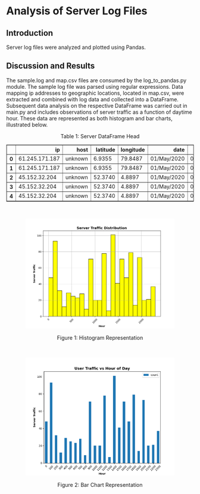 # Analysis of Server Log Files

## Introduction
Server log files were analyzed and plotted using Pandas.

## Discussion and Results
The sample.log and map.csv files are consumed by the log_to_pandas.py module. The sample log file was parsed using regular expressions. Data mapping ip addresses to geographic locations, located in map.csv, were extracted and combined with log data and collected into a DataFrame. Subsequent data analysis on the respective DataFrame was carried out in main.py and includes observations of server traffic as a function of daytime hour. These data are represented as both histogram and bar charts, illustrated below.

<p align="center">
  <div align="center">Table 1: Server DataFrame Head</div>
  <table border="1" class="dataframe">
    <thead>
      <tr style="text-align: right;">
        <th></th>
        <th>ip</th>
        <th>host</th>
        <th>latitude</th>
        <th>longitude</th>
        <th>date</th>
        <th>time</th>
        <th>timezone</th>
      </tr>
    </thead>
    <tbody>
      <tr>
        <th>0</th>
        <td>61.245.171.187</td>
        <td>unknown</td>
        <td>6.9355</td>
        <td>79.8487</td>
        <td>01/May/2020</td>
        <td>00:06:42</td>
        <td>-0700</td>
      </tr>
      <tr>
        <th>1</th>
        <td>61.245.171.187</td>
        <td>unknown</td>
        <td>6.9355</td>
        <td>79.8487</td>
        <td>01/May/2020</td>
        <td>00:07:01</td>
        <td>-0700</td>
      </tr>
      <tr>
        <th>2</th>
        <td>45.152.32.204</td>
        <td>unknown</td>
        <td>52.3740</td>
        <td>4.8897</td>
        <td>01/May/2020</td>
        <td>00:14:54</td>
        <td>-0700</td>
      </tr>
      <tr>
        <th>3</th>
        <td>45.152.32.204</td>
        <td>unknown</td>
        <td>52.3740</td>
        <td>4.8897</td>
        <td>01/May/2020</td>
        <td>00:14:54</td>
        <td>-0700</td>
      </tr>
      <tr>
        <th>4</th>
        <td>45.152.32.204</td>
        <td>unknown</td>
        <td>52.3740</td>
        <td>4.8897</td>
        <td>01/May/2020</td>
        <td>00:14:55</td>
        <td>-0700</td>
      </tr>
    </tbody>
  </table>
</p>
<br>

<p align="center">
  <img src="/images/hist.png" alt="Histogram" style="height:auto; width:400px;"/>
  <div align="center">Figure 1: Histogram Representation</div>
</p>
<br>

<p align="center">
  <img src="/images/bar.png" alt="Barchart" style="height:auto; width:400px;"/>
  <div align="center">Figure 2: Bar Chart Representation</div>
</p>
